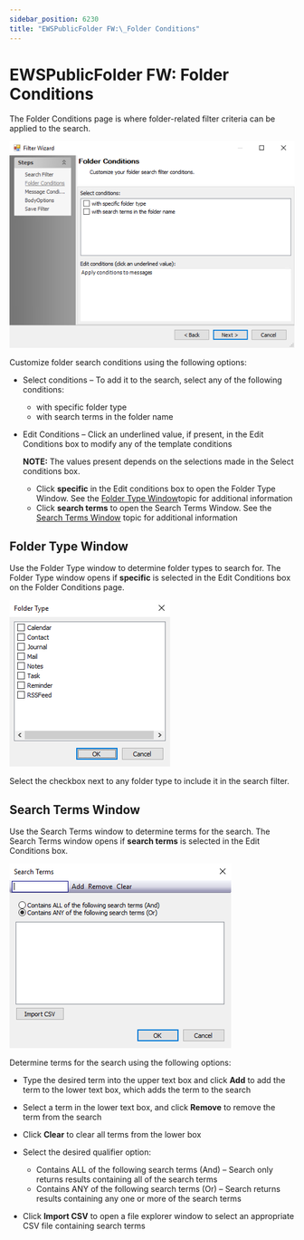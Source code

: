 ```yaml
---
sidebar_position: 6230
title: "EWSPublicFolder FW:\_Folder Conditions"
---
```


# EWSPublicFolder FW: Folder Conditions

The Folder Conditions page is where folder-related filter criteria can be applied to the search.

![Filter Wizard Folder Conditions page](../../../../../../../../static/images/AccessAnalyzer_12.0/Content/Resources/Images/EnterpriseAuditor/Admin/DataCollector/EWSFilterWizard/FolderConditions.png "Filter Wizard Folder Conditions page")

Customize folder search conditions using the following options:

* Select conditions – To add it to the search, select any of the following conditions:

  * with specific folder type
  * with search terms in the folder name
* Edit Conditions – Click an underlined value, if present, in the Edit Conditions box to modify any of the template conditions

  **NOTE:** The values present depends on the selections made in the Select conditions box.

  * Click **specific** in the Edit conditions box to open the Folder Type Window. See the [Folder Type Window](#FolderTypeWindow(FolderConditions) "Folder Type Window")topic for additional information
  * Click **search terms** to open the Search Terms Window. See the [Search Terms Window](#SearchTermsWindow(FolderConditions) "Search Terms Window") topic for additional information

## Folder Type Window

Use the Folder Type window to determine folder types to search for. The Folder Type window opens if **specific** is selected in the Edit Conditions box on the Folder Conditions page.

![Folder Type window](../../../../../../../../static/images/AccessAnalyzer_12.0/Content/Resources/Images/EnterpriseAuditor/Admin/DataCollector/EWSFilterWizard/FolderTypeWindow.png "Folder Type window")

Select the checkbox next to any folder type to include it in the search filter.

## Search Terms Window

Use the Search Terms window to determine terms for the search. The Search Terms window opens if **search terms** is selected in the Edit Conditions box.

![Search Terms window](../../../../../../../../static/images/AccessAnalyzer_12.0/Content/Resources/Images/EnterpriseAuditor/Admin/DataCollector/EWSFilterWizard/SearchTermsWindow.png "Search Terms window")

Determine terms for the search using the following options:

* Type the desired term into the upper text box and click **Add** to add the term to the lower text box, which adds the term to the search
* Select a term in the lower text box, and click **Remove** to remove the term from the search
* Click **Clear** to clear all terms from the lower box
* Select the desired qualifier option:

  * Contains ALL of the following search terms (And) – Search only returns results containing all of the search terms
  * Contains ANY of the following search terms (Or) – Search returns results containing any one or more of the search terms
* Click **Import CSV** to open a file explorer window to select an appropriate CSV file containing search terms